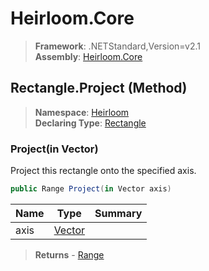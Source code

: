 # Heirloom.Core

> **Framework**: .NETStandard,Version=v2.1  
> **Assembly**: [Heirloom.Core][0]

## Rectangle.Project (Method)

> **Namespace**: [Heirloom][0]  
> **Declaring Type**: [Rectangle][1]

### Project(in Vector)

Project this rectangle onto the specified axis.

```cs
public Range Project(in Vector axis)
```

| Name | Type        | Summary |
|------|-------------|---------|
| axis | [Vector][2] |         |

> **Returns** - [Range][3]

[0]: ../../../Heirloom.Core.md
[1]: ../Rectangle.md
[2]: ../Vector.md
[3]: ../Range.md
